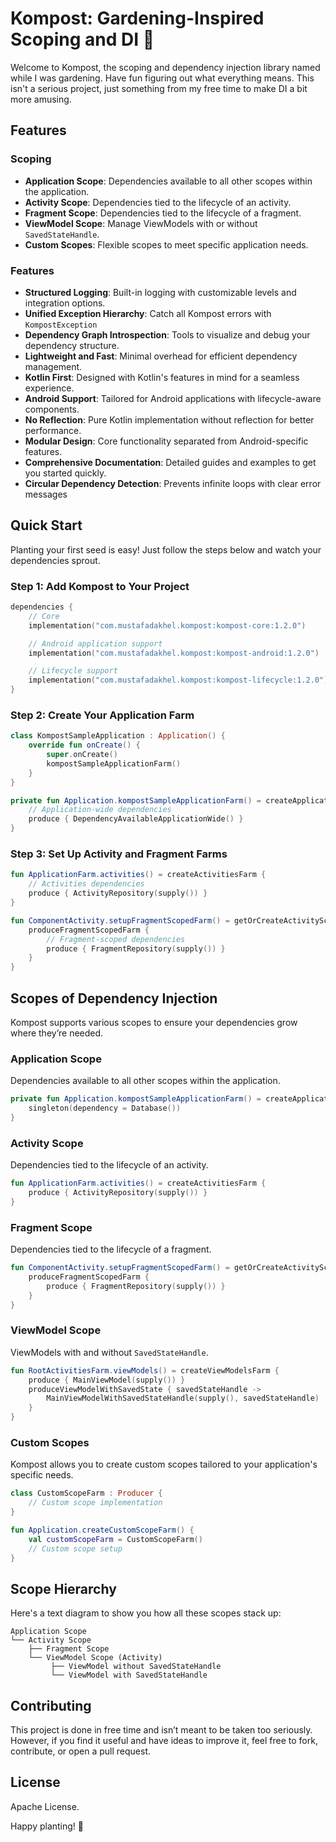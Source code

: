 # Kompost: Gardening-Inspired Scoping and DI 🌱
Welcome to Kompost, the scoping and dependency injection library named while I was gardening. Have fun figuring out what everything means. This isn't a serious project, just something from my free time to make DI a bit more amusing.

## Features

### Scoping
- **Application Scope**: Dependencies available to all other scopes within the application.
- **Activity Scope**: Dependencies tied to the lifecycle of an activity.
- **Fragment Scope**: Dependencies tied to the lifecycle of a fragment.
- **ViewModel Scope**: Manage ViewModels with or without `SavedStateHandle`.
- **Custom Scopes**: Flexible scopes to meet specific application needs.

### Features
- **Structured Logging**: Built-in logging with customizable levels and integration options.
- **Unified Exception Hierarchy**: Catch all Kompost errors with `KompostException`
- **Dependency Graph Introspection**: Tools to visualize and debug your dependency structure.
- **Lightweight and Fast**: Minimal overhead for efficient dependency management.
- **Kotlin First**: Designed with Kotlin's features in mind for a seamless experience.
- **Android Support**: Tailored for Android applications with lifecycle-aware components.
- **No Reflection**: Pure Kotlin implementation without reflection for better performance.
- **Modular Design**: Core functionality separated from Android-specific features.
- **Comprehensive Documentation**: Detailed guides and examples to get you started quickly.
- **Circular Dependency Detection**: Prevents infinite loops with clear error messages

## Quick Start

Planting your first seed is easy! Just follow the steps below and watch your dependencies sprout.

### Step 1: Add Kompost to Your Project

```kotlin
dependencies {
    // Core
    implementation("com.mustafadakhel.kompost:kompost-core:1.2.0")

    // Android application support
    implementation("com.mustafadakhel.kompost:kompost-android:1.2.0")

    // Lifecycle support
    implementation("com.mustafadakhel.kompost:kompost-lifecycle:1.2.0")
}
```

### Step 2: Create Your Application Farm

```kotlin
class KompostSampleApplication : Application() {
    override fun onCreate() {
        super.onCreate()
        kompostSampleApplicationFarm()
    }
}

private fun Application.kompostSampleApplicationFarm() = createApplicationFarm {
    // Application-wide dependencies
    produce { DependencyAvailableApplicationWide() }
}
```

### Step 3: Set Up Activity and Fragment Farms

```kotlin
fun ApplicationFarm.activities() = createActivitiesFarm {
    // Activities dependencies
    produce { ActivityRepository(supply()) }
}

fun ComponentActivity.setupFragmentScopedFarm() = getOrCreateActivityScopedFarm {
    produceFragmentScopedFarm {
        // Fragment-scoped dependencies
        produce { FragmentRepository(supply()) }
    }
}
```

## Scopes of Dependency Injection

Kompost supports various scopes to ensure your dependencies grow where they’re needed.

### Application Scope

Dependencies available to all other scopes within the application.

```kotlin
private fun Application.kompostSampleApplicationFarm() = createApplicationFarm {
    singleton(dependency = Database())
}
```

### Activity Scope

Dependencies tied to the lifecycle of an activity.

```kotlin
fun ApplicationFarm.activities() = createActivitiesFarm {
    produce { ActivityRepository(supply()) }
}
```

### Fragment Scope

Dependencies tied to the lifecycle of a fragment.

```kotlin
fun ComponentActivity.setupFragmentScopedFarm() = getOrCreateActivityScopedFarm {
    produceFragmentScopedFarm {
        produce { FragmentRepository(supply()) }
    }
}
```

### ViewModel Scope

ViewModels with and without `SavedStateHandle`.

```kotlin
fun RootActivitiesFarm.viewModels() = createViewModelsFarm {
    produce { MainViewModel(supply()) }
    produceViewModelWithSavedState { savedStateHandle ->
        MainViewModelWithSavedStateHandle(supply(), savedStateHandle)
    }
}
```

### Custom Scopes

Kompost allows you to create custom scopes tailored to your application's specific needs.

```kotlin
class CustomScopeFarm : Producer {
    // Custom scope implementation
}

fun Application.createCustomScopeFarm() {
    val customScopeFarm = CustomScopeFarm()
    // Custom scope setup
}
```

## Scope Hierarchy

Here's a text diagram to show you how all these scopes stack up:

```
Application Scope
└── Activity Scope
    ├── Fragment Scope
    └── ViewModel Scope (Activity)
         ├── ViewModel without SavedStateHandle
         └── ViewModel with SavedStateHandle
```

## Contributing

This project is done in free time and isn’t meant to be taken too seriously. However, if you find it useful and have ideas to improve it, feel free to fork, contribute, or open a pull request.

## License

Apache License.

Happy planting! 🌻

